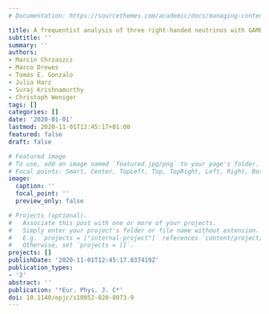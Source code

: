 ```yaml
---
# Documentation: https://sourcethemes.com/academic/docs/managing-content/

title: A frequentist analysis of three right-handed neutrinos with GAMBIT
subtitle: ''
summary: ''
authors:
- Marcin Chrzaszcz
- Marco Drewes
- Tomás E. Gonzalo
- Julia Harz
- Suraj Krishnamurthy
- Christoph Weniger
tags: []
categories: []
date: '2020-01-01'
lastmod: 2020-11-01T13:45:17+01:00
featured: false
draft: false

# Featured image
# To use, add an image named `featured.jpg/png` to your page's folder.
# Focal points: Smart, Center, TopLeft, Top, TopRight, Left, Right, BottomLeft, Bottom, BottomRight.
image:
  caption: ''
  focal_point: ''
  preview_only: false

# Projects (optional).
#   Associate this post with one or more of your projects.
#   Simply enter your project's folder or file name without extension.
#   E.g. `projects = ["internal-project"]` references `content/project/deep-learning/index.md`.
#   Otherwise, set `projects = []`.
projects: []
publishDate: '2020-11-01T12:45:17.837419Z'
publication_types:
- '2'
abstract: ''
publication: '*Eur. Phys. J. C*'
doi: 10.1140/epjc/s10052-020-8073-9
---
```

